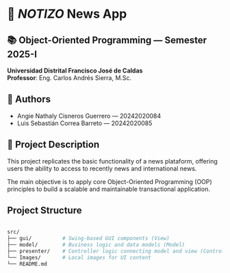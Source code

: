 # 📰 *NOTIZO*  News App

## 📚 Object-Oriented Programming — Semester 2025-I
**Universidad Distrital Francisco José de Caldas**  
**Professor**: Eng. Carlos Andrés Sierra, M.Sc.  

## 👥 Authors
- Angie Nathaly Cisneros Guerrero — 20242020084
- Luis Sebastián Correa Barreto — 20242020085

## 🎯 Project Description
This project replicates the basic functionality of a news plataform, offering users the ability to access to recently news and international news.

The main objective is to apply core Object-Oriented Programming (OOP) principles to build a scalable and maintainable transactional application.

## Project Structure

```bash

src/
├── gui/          # Swing-based GUI components (View)
├── model/        # Business logic and data models (Model)
├── presenter/    # Controller logic connecting model and view (Controller)
└── Images/       # Local images for UI content
└── README.md
